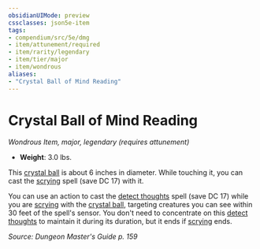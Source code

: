 ```yaml
---
obsidianUIMode: preview
cssclasses: json5e-item
tags:
- compendium/src/5e/dmg
- item/attunement/required
- item/rarity/legendary
- item/tier/major
- item/wondrous
aliases: 
- "Crystal Ball of Mind Reading"
---
```

# Crystal Ball of Mind Reading
*Wondrous Item, major, legendary (requires attunement)*  

- **Weight**: 3.0 lbs.

This [crystal ball](compendium/items/crystal-ball.md) is about 6 inches in diameter. While touching it, you can cast the [scrying](compendium/spells/scrying.md) spell (save DC 17) with it.

You can use an action to cast the [detect thoughts](compendium/spells/detect-thoughts.md) spell (save DC 17) while you are [scrying](compendium/spells/scrying.md) with the [crystal ball](compendium/items/crystal-ball.md), targeting creatures you can see within 30 feet of the spell's sensor. You don't need to concentrate on this [detect thoughts](compendium/spells/detect-thoughts.md) to maintain it during its duration, but it ends if [scrying](compendium/spells/scrying.md) ends.

*Source: Dungeon Master's Guide p. 159*